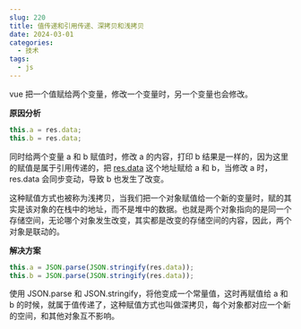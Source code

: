 ```yaml
---
slug: 220
title: 值传递和引用传递、深拷贝和浅拷贝
date: 2024-03-01
categories: 
  - 技术
tags: 
  - js
---
```


vue 把一个值赋给两个变量，修改一个变量时，另一个变量也会修改。

**原因分析**

```js
this.a = res.data;
this.b = res.data;
```

同时给两个变量 a 和 b 赋值时，修改 a 的内容，打印 b 结果是一样的，因为这里的赋值是属于引用传递的，把 [res.data](http://res.data) 这个地址赋给 a 和 b，当修改 a 时，res.data 会同步变动，导致 b 也发生了改变。

这种赋值方式也被称为浅拷贝，当我们把一个对象赋值给一个新的变量时，赋的其实是该对象的在栈中的地址，而不是堆中的数据。也就是两个对象指向的是同一个存储空间，无论哪个对象发生改变，其实都是改变的存储空间的内容，因此，两个对象是联动的。

**解决方案**

```js
this.a = JSON.parse(JSON.stringify(res.data));
this.b = JSON.parse(JSON.stringify(res.data));
```

使用 JSON.parse 和 JSON.stringify，将他变成一个常量值，这时再赋值给 a 和 b 的时候，就属于值传递了，这种赋值方式也叫做深拷贝，每个对象都对应一个新的空间，和其他对象互不影响。